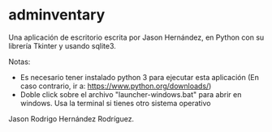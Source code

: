 # adminventary
Una aplicación de escritorio escrita por Jason Hernández, en Python con su librería Tkinter y usando sqlite3.

Notas: 
- Es necesario tener instalado python 3 para ejecutar esta aplicación (En caso contrario, ir a: https://www.python.org/downloads/)
- Doble click sobre el archivo "launcher-windows.bat" para abrir en windows. Usa la terminal si tienes otro sistema operativo


Jason Rodrigo Hernández Rodríguez.

